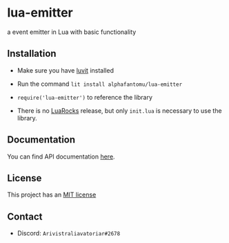 # lua-emitter
a event emitter in Lua with basic functionality

## Installation
- Make sure you have [luvit](https://luvit.io/install.html) installed
- Run the command `lit install alphafantomu/lua-emitter`
- `require('lua-emitter')` to reference the library

- There is no [LuaRocks](https://luarocks.org/) release, but only `init.lua` is necessary to use the library.

## Documentation
You can find API documentation [here](https://github.com/alphafantomu/lua-emitter/wiki).

## License
This project has an [MIT license](/LICENSE)

## Contact
- Discord: `Arivistraliavatoriar#2678`